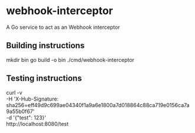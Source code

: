 # webhook-interceptor
A Go service to act as an Webhook interceptor 

## Building instructions
mkdir bin
go build -o bin ./cmd/webhook-interceptor

## Testing instructions
curl -v \
-H 'X-Hub-Signature: sha256=eff49d9c699ae04340f1a9a6e1800a7d018864c88ca719e0156ca7a9a55b0f67' \
-d '{"test": 123}' \
http://localhost:8080/test
